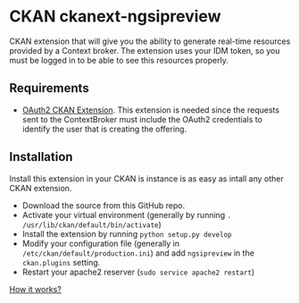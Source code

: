 CKAN ckanext-ngsipreview
=====================

CKAN extension that will give you the ability to generate real-time resources provided by a Context broker. The extension uses your IDM token, so you must be logged in to be able to see this resources properly.


Requirements
------------

* [OAuth2 CKAN Extension](https://github.com/conwetlab/ckanext-oauth2/). This extension is needed since the requests sent to the ContextBroker must include the OAuth2 credentials to identify the user that is creating the offering.


Installation
------------
Install this extension in your CKAN is instance is as easy as intall any other CKAN extension.

* Download the source from this GitHub repo.
* Activate your virtual environment (generally by running `. /usr/lib/ckan/default/bin/activate`)
* Install the extension by running `python setup.py develop`
* Modify your configuration file (generally in `/etc/ckan/default/production.ini`) and add `ngsipreview` in the `ckan.plugins` setting. 
* Restart your apache2 reserver (`sudo service apache2 restart`)

[How it works?](https://github.com/gzarrub/ckanext-ngsipreview/blob/master/ckanext/ngsipreview/instructions/how-it-works.md)
